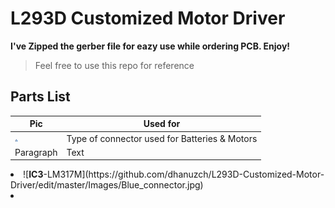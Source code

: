 # L293D Customized Motor Driver
 
**I've Zipped the gerber file for eazy use while ordering PCB. Enjoy!**

>Feel free to use this repo for reference

## Parts List
| Pic         | Used for    |
| ----------- | ----------- |
| <img src="/Images/1.jpg" style="width:5px;height:5px;">     | Type of connector used for Batteries & Motors       |
| Paragraph   | Text        |


 <li> ![<b>IC3</b>-LM317M](https://github.com/dhanuzch/L293D-Customized-Motor-Driver/edit/master/Images/Blue_connector.jpg)</li>
 <li></li>


